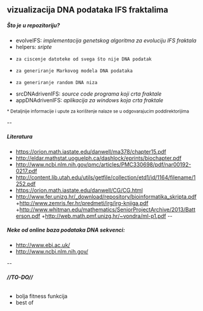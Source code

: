vizualizacija DNA podataka IFS fraktalima
---


##### Što je u repozitoriju?
 + evolveIFS: *implementacija genetskog algoritma za evoluciju IFS fraktala*
 + helpers:  *sripte*
  + 	za ciscenje datoteke od svega što nije DNA podatak
  + 	za generiranje Markovog modela DNA podataka
  + 	za generiranje random DNA niza
 + srcDNAdrivenIFS: *source code programa koji crta fraktale*
 + appDNAdrivenIFS: *aplikacija za windows koja crta fraktale*

<sub>* Detaljnije informacije i upute za korištenje  nalaze se u odgovarajucim poddirektorijima</sub>
 

--

##### Literatura
+ https://orion.math.iastate.edu/danwell/ma378/chapter15.pdf
+ http://eldar.mathstat.uoguelph.ca/dashlock/eprints/biochapter.pdf
+ http://www.ncbi.nlm.nih.gov/pmc/articles/PMC330698/pdf/nar00192-0217.pdf
+ http://content.lib.utah.edu/utils/getfile/collection/etd1/id/1164/filename/1252.pdf
+ https://orion.math.iastate.edu/danwell/CG/CG.html
+ http://www.fer.unizg.hr/_download/repository/bioinformatika_skripta.pdf
+http://www.zemris.fer.hr/predmeti/irg/irg-knjiga.pdf
+http://www.whitman.edu/mathematics/SeniorProjectArchive/2013/Batterson.pdf
+http://web.math.pmf.unizg.hr/~vondra/ml-p1.pdf
--

##### Neke od online baza podataka DNA sekvenci:

+ http://www.ebi.ac.uk/
+ http://www.ncbi.nlm.nih.gov/

--

###### ***//TO-DO//***
+ bolja  fitness funkcija
+ best of